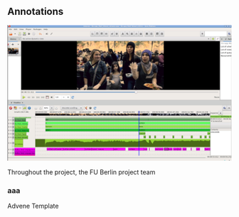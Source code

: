 ## Annotations

[![Image Advene](advene.png "Annotations in Advene")](advene.png)

Throughout the project, the FU Berlin project team 

### aaa

Advene Template


